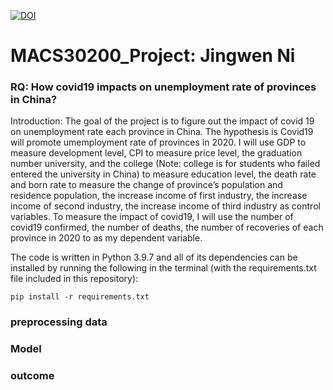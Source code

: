 [![DOI](https://zenodo.org/badge/DOI/10.5281/zenodo.6483892.svg)](https://doi.org/10.5281/zenodo.6483892)

# MACS30200_Project: Jingwen Ni
### RQ: How covid19 impacts on unemployment rate of provinces in China?
Introduction:
The goal of the project is to figure out the impact of covid 19 on unemployment rate each province in China. The hypothesis is Covid19 will promote umemployment rate of provinces in 2020. I will use GDP to measure development level, CPI to measure price level, the graduation number university, and the college (Note: college is for students who failed entered the university in China) to measure education level, the death rate and born rate to measure the change of province’s population and residence population, the increase income of first industry, the increase income of second industry, the increase income of third industry as control variables. To measure the impact of covid19, I will use the number of covid19 confirmed, the number of deaths, the number of recoveries of each province in 2020 to as my dependent variable.

The code is written in Python 3.9.7 and all of its dependencies can be installed by running the following in the terminal (with the requirements.txt file included in this repository):

```
pip install -r requirements.txt
```
### preprocessing data



### Model


### outcome
